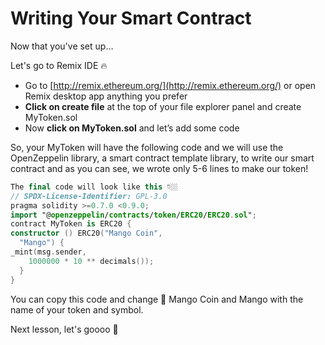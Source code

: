 # Writing Your Smart Contract

Now that you've set up…

Let's go to Remix IDE 🔥

- Go to [http://remix.ethereum.org/](http://remix.ethereum.org/) or open Remix desktop app anything you prefer
- **Click on create file** at the top of your file explorer panel and create MyToken.sol
- Now **click on MyToken.sol** and let’s add some code

So, your MyToken will have the following code and we will use the OpenZeppelin library, a smart contract template library, to write our smart contract and as you can see, we wrote only 5-6 lines to make our token!

```kotlin
The final code will look like this 👇🏼
// SPDX-License-Identifier: GPL-3.0
pragma solidity >=0.7.0 <0.9.0;
import "@openzeppelin/contracts/token/ERC20/ERC20.sol";
contract MyToken is ERC20 {
constructor () ERC20("Mango Coin",
  "Mango") {
_mint(msg.sender,
    1000000 * 10 ** decimals());
  }
}
```

You can copy this code and change 🥭 Mango Coin and Mango with the name of your token and symbol.

Next lesson, let's goooo 🚀
